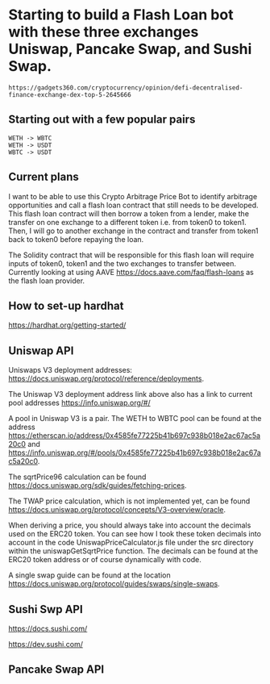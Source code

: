 

# Starting to build a Flash Loan bot with these three exchanges Uniswap, Pancake Swap, and Sushi Swap.
    https://gadgets360.com/cryptocurrency/opinion/defi-decentralised-finance-exchange-dex-top-5-2645666

## Starting out with a few popular pairs
    WETH -> WBTC
    WETH -> USDT
    WBTC -> USDT

## Current plans

I want to be able to use this Crypto Arbitrage Price Bot to identify arbitrage opportunities and call a flash loan contract that still needs to be developed. This flash loan contract will then borrow a token from a lender, make the transfer on one exchange to a different token i.e. from token0 to token1. Then, I will go to another exchange in the contract and transfer from token1 back to token0 before repaying the loan.

The Solidity contract that will be responsible for this flash loan will require inputs of token0, token1 and the two exchanges to transfer between. Currently looking at using AAVE https://docs.aave.com/faq/flash-loans as the flash loan provider.

## How to set-up hardhat
https://hardhat.org/getting-started/

## Uniswap API
Uniswaps V3 deployment addresses: https://docs.uniswap.org/protocol/reference/deployments.

The Uniswap V3 deployment address link above also has a link to current pool addresses https://info.uniswap.org/#/

A pool in Uniswap V3 is a pair. The WETH to WBTC pool can be found at the address https://etherscan.io/address/0x4585fe77225b41b697c938b018e2ac67ac5a20c0 and https://info.uniswap.org/#/pools/0x4585fe77225b41b697c938b018e2ac67ac5a20c0.

The sqrtPrice96 calculation can be found https://docs.uniswap.org/sdk/guides/fetching-prices.

The TWAP price calculation, which is not implemented yet, can be found https://docs.uniswap.org/protocol/concepts/V3-overview/oracle.

When deriving a price, you should always take into account the decimals used on the ERC20 token. You can see how I took these token decimals into account in the code UniswapPriceCalculator.js file under the src directory within the uniswapGetSqrtPrice function. The decimals can be found at the ERC20 token address or of course dynamically with code.

A single swap guide can be found at the location https://docs.uniswap.org/protocol/guides/swaps/single-swaps.

## Sushi Swp API
https://docs.sushi.com/

https://dev.sushi.com/

## Pancake Swap API
